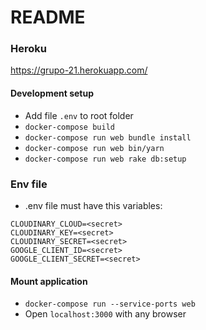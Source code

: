 # README


### Heroku
https://grupo-21.herokuapp.com/


#### Development setup

* Add file `.env` to root folder
* `docker-compose build`
* `docker-compose run web bundle install`
* `docker-compose run web bin/yarn`
* `docker-compose run web rake db:setup`

### Env file
* .env file must have this variables:
```
CLOUDINARY_CLOUD=<secret>
CLOUDINARY_KEY=<secret>
CLOUDINARY_SECRET=<secret>
GOOGLE_CLIENT_ID=<secret>
GOOGLE_CLIENT_SECRET=<secret>
```

#### Mount application
* `docker-compose run --service-ports web`
* Open `localhost:3000` with any browser
